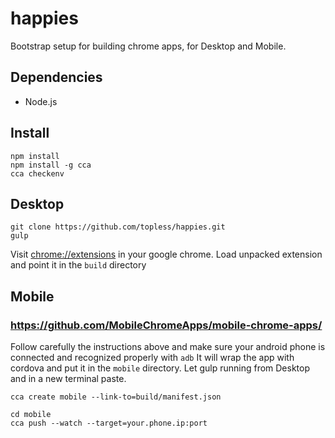 # happies
Bootstrap setup for building chrome apps, for Desktop and Mobile.

## Dependencies
* Node.js

## Install

```
npm install
npm install -g cca
cca checkenv
```

## Desktop
```
git clone https://github.com/topless/happies.git
gulp
```
Visit [chrome://extensions](chrome://extensions) in your google chrome.
Load unpacked extension and point it in the `build` directory


## Mobile
### https://github.com/MobileChromeApps/mobile-chrome-apps/
Follow carefully the instructions above and make sure your android phone
is connected and recognized properly with `adb`
It will wrap the app with cordova and put it in the `mobile` directory.
Let gulp running from Desktop and in a new terminal paste.
```
cca create mobile --link-to=build/manifest.json

cd mobile
cca push --watch --target=your.phone.ip:port
```
